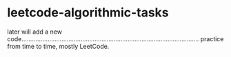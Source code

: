 # leetcode-algorithmic-tasks

later will add a new code......................................................................................................
practice from time to time,
mostly LeetCode.


